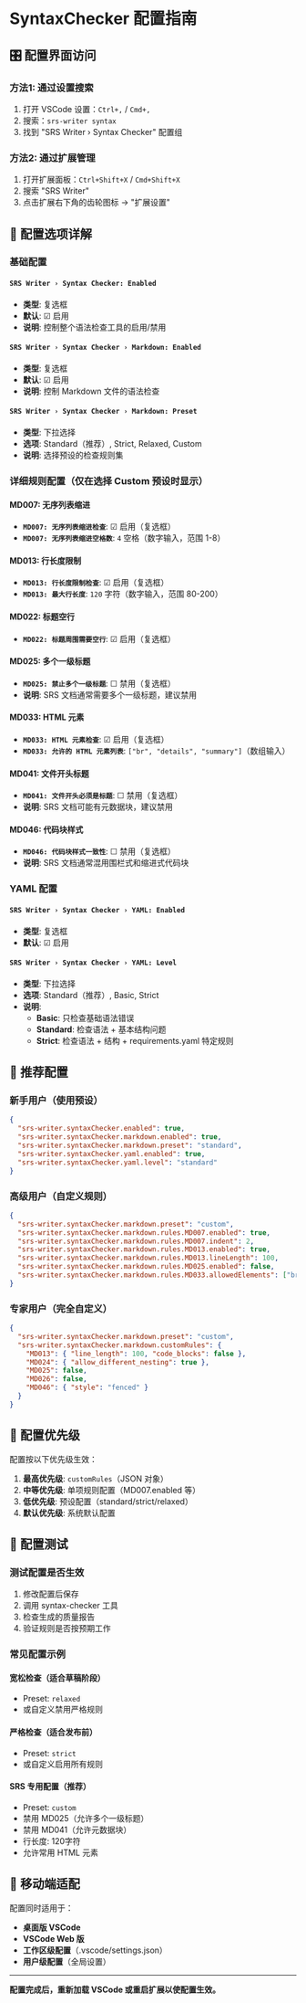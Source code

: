 # SyntaxChecker 配置指南

## 🎛️ 配置界面访问

### 方法1: 通过设置搜索
1. 打开 VSCode 设置：`Ctrl+,` / `Cmd+,`
2. 搜索：`srs-writer syntax`
3. 找到 "SRS Writer › Syntax Checker" 配置组

### 方法2: 通过扩展管理
1. 打开扩展面板：`Ctrl+Shift+X` / `Cmd+Shift+X`
2. 搜索 "SRS Writer"
3. 点击扩展右下角的齿轮图标 → "扩展设置"

## 🔧 配置选项详解

### 基础配置

#### `SRS Writer › Syntax Checker: Enabled`
- **类型**: 复选框
- **默认**: ☑ 启用
- **说明**: 控制整个语法检查工具的启用/禁用

#### `SRS Writer › Syntax Checker › Markdown: Enabled`  
- **类型**: 复选框
- **默认**: ☑ 启用
- **说明**: 控制 Markdown 文件的语法检查

#### `SRS Writer › Syntax Checker › Markdown: Preset`
- **类型**: 下拉选择
- **选项**: Standard（推荐）, Strict, Relaxed, Custom
- **说明**: 选择预设的检查规则集

### 详细规则配置（仅在选择 Custom 预设时显示）

#### MD007: 无序列表缩进
- **`MD007: 无序列表缩进检查`**: ☑ 启用（复选框）
- **`MD007: 无序列表缩进空格数`**: `4` 空格（数字输入，范围 1-8）

#### MD013: 行长度限制  
- **`MD013: 行长度限制检查`**: ☑ 启用（复选框）
- **`MD013: 最大行长度`**: `120` 字符（数字输入，范围 80-200）

#### MD022: 标题空行
- **`MD022: 标题周围需要空行`**: ☑ 启用（复选框）

#### MD025: 多个一级标题
- **`MD025: 禁止多个一级标题`**: ☐ 禁用（复选框）
- **说明**: SRS 文档通常需要多个一级标题，建议禁用

#### MD033: HTML 元素
- **`MD033: HTML 元素检查`**: ☑ 启用（复选框）
- **`MD033: 允许的 HTML 元素列表`**: `["br", "details", "summary"]`（数组输入）

#### MD041: 文件开头标题
- **`MD041: 文件开头必须是标题`**: ☐ 禁用（复选框）
- **说明**: SRS 文档可能有元数据块，建议禁用

#### MD046: 代码块样式
- **`MD046: 代码块样式一致性`**: ☐ 禁用（复选框）
- **说明**: SRS 文档通常混用围栏式和缩进式代码块

### YAML 配置

#### `SRS Writer › Syntax Checker › YAML: Enabled`
- **类型**: 复选框  
- **默认**: ☑ 启用

#### `SRS Writer › Syntax Checker › YAML: Level`
- **类型**: 下拉选择
- **选项**: Standard（推荐）, Basic, Strict
- **说明**: 
  - **Basic**: 只检查基础语法错误
  - **Standard**: 检查语法 + 基本结构问题
  - **Strict**: 检查语法 + 结构 + requirements.yaml 特定规则

## 🎯 推荐配置

### 新手用户（使用预设）
```json
{
  "srs-writer.syntaxChecker.enabled": true,
  "srs-writer.syntaxChecker.markdown.enabled": true,
  "srs-writer.syntaxChecker.markdown.preset": "standard",
  "srs-writer.syntaxChecker.yaml.enabled": true,
  "srs-writer.syntaxChecker.yaml.level": "standard"
}
```

### 高级用户（自定义规则）
```json
{
  "srs-writer.syntaxChecker.markdown.preset": "custom",
  "srs-writer.syntaxChecker.markdown.rules.MD007.enabled": true,
  "srs-writer.syntaxChecker.markdown.rules.MD007.indent": 2,
  "srs-writer.syntaxChecker.markdown.rules.MD013.enabled": true,
  "srs-writer.syntaxChecker.markdown.rules.MD013.lineLength": 100,
  "srs-writer.syntaxChecker.markdown.rules.MD025.enabled": false,
  "srs-writer.syntaxChecker.markdown.rules.MD033.allowedElements": ["br", "details", "summary", "img"]
}
```

### 专家用户（完全自定义）
```json
{
  "srs-writer.syntaxChecker.markdown.preset": "custom",
  "srs-writer.syntaxChecker.markdown.customRules": {
    "MD013": { "line_length": 100, "code_blocks": false },
    "MD024": { "allow_different_nesting": true },
    "MD025": false,
    "MD026": false,
    "MD046": { "style": "fenced" }
  }
}
```

## 🔄 配置优先级

配置按以下优先级生效：

1. **最高优先级**: `customRules`（JSON 对象）
2. **中等优先级**: 单项规则配置（MD007.enabled 等）
3. **低优先级**: 预设配置（standard/strict/relaxed）
4. **默认优先级**: 系统默认配置

## 🧪 配置测试

### 测试配置是否生效
1. 修改配置后保存
2. 调用 syntax-checker 工具
3. 检查生成的质量报告
4. 验证规则是否按预期工作

### 常见配置示例

#### 宽松检查（适合草稿阶段）
- Preset: `relaxed`
- 或自定义禁用严格规则

#### 严格检查（适合发布前）
- Preset: `strict`
- 或自定义启用所有规则

#### SRS 专用配置（推荐）
- Preset: `custom`
- 禁用 MD025（允许多个一级标题）
- 禁用 MD041（允许元数据块）
- 行长度: 120字符
- 允许常用 HTML 元素

## 📱 移动端适配

配置同时适用于：
- **桌面版 VSCode**
- **VSCode Web 版**
- **工作区级配置**（.vscode/settings.json）
- **用户级配置**（全局设置）

---

**配置完成后，重新加载 VSCode 或重启扩展以使配置生效。**
